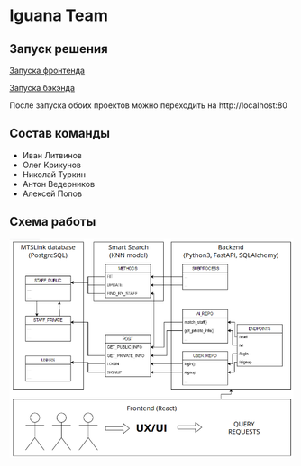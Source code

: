 # Iguana Team


## Запуск решения
[Запуска фронтенда](https://github.com/Iguana-Team/frontend/blob/main/README.md)


[Запуска бэкэнда](https://github.com/Iguana-Team/backend/blob/main/README.md)


После запуска обоих проектов можно переходить на http://localhost:80
## Состав команды
* Иван Литвинов
* Олег Крикунов
* Николай Туркин
* Антон Ведерников
* Алексей Попов


## Схема работы
![sh](https://github.com/Iguana-Team/.github/blob/main/profile/sh.png)
